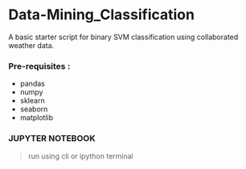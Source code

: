 # Data-Mining_Classification
A basic starter script for binary SVM classification using collaborated weather data.

### Pre-requisites : 
- pandas
- numpy
- sklearn
- seaborn
- matplotlib

### JUPYTER NOTEBOOK
> run using cli or ipython terminal

